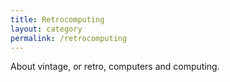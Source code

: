 ```yaml
---
title: Retrocomputing
layout: category
permalink: /retrocomputing
---
```


About vintage, or retro, computers and computing.

